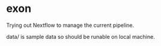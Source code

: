 # exon

Trying out Nextflow to manage the current pipeline.

data/ is sample data so should be runable on local machine.
